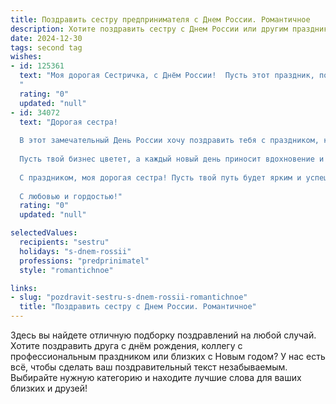 ```yaml
---
title: Поздравить сестру предпринимателя с Днем России. Романтичное
description: Хотите поздравить сестру с Днем России или другим праздником? Наш ИИ создаст незабываемое поздравление, а вы обязательно выделитесь среди других.  
date: 2024-12-30
tags: second tag
wishes:
- id: 125361
  text: "Моя дорогая Сестричка, с Днём России!  Пусть этот праздник, полный гордости за нашу страну, станет для тебя символом светлого и прекрасного будущего, такого же яркого и неповторимого, как ты сама.  Твой предпринимательский дух, твоя целеустремлённость и очарование – это истинное богатство нашей Родины.  Пусть всё, что ты задумала, исполнится, а любовь и счастье всегда будут рядом, согревая твоё сердце, как тёплое летнее солнце.  С праздником!
  "
  rating: "0"
  updated: "null"
- id: 34072
  text: "Дорогая сестра!
  
  В этот замечательный День России хочу поздравить тебя с праздником, который олицетворяет нашу страну, её богатую историю и неисчерпаемые перспективы. Ты, как истинный предприниматель, воплощаешь в себе стремление к новым вершинам и творческое начало, содействуя развитию нашего общества.
  
  Пусть твой бизнес цветет, а каждый новый день приносит вдохновение и радость. Желаю тебе, чтобы каждая твоя мечта превращалась в реальность, а любовь к своему делу согревала сердце, как горячее солнечное сияние над нашей великой родиной.
  
  С праздником, моя дорогая сестра! Пусть твой путь будет ярким и успешным, как флаг, развевающийся на ветру.
  
  С любовью и гордостью!"
  rating: "0"
  updated: "null"

selectedValues:
  recipients: "sestru"
  holidays: "s-dnem-rossii"
  professions: "predprinimatel"
  style: "romantichnoe"

links:
- slug: "pozdravit-sestru-s-dnem-rossii-romantichnoe"
  title: "Поздравить сестру с Днем России. Романтичное"
---
```


Здесь вы найдете отличную подборку поздравлений на любой случай.
Хотите поздравить друга с днём рождения, коллегу с профессиональным праздником или близких с Новым годом? У нас есть всё, чтобы сделать ваш поздравительный текст незабываемым. Выбирайте нужную категорию и находите лучшие слова для ваших близких и друзей!
